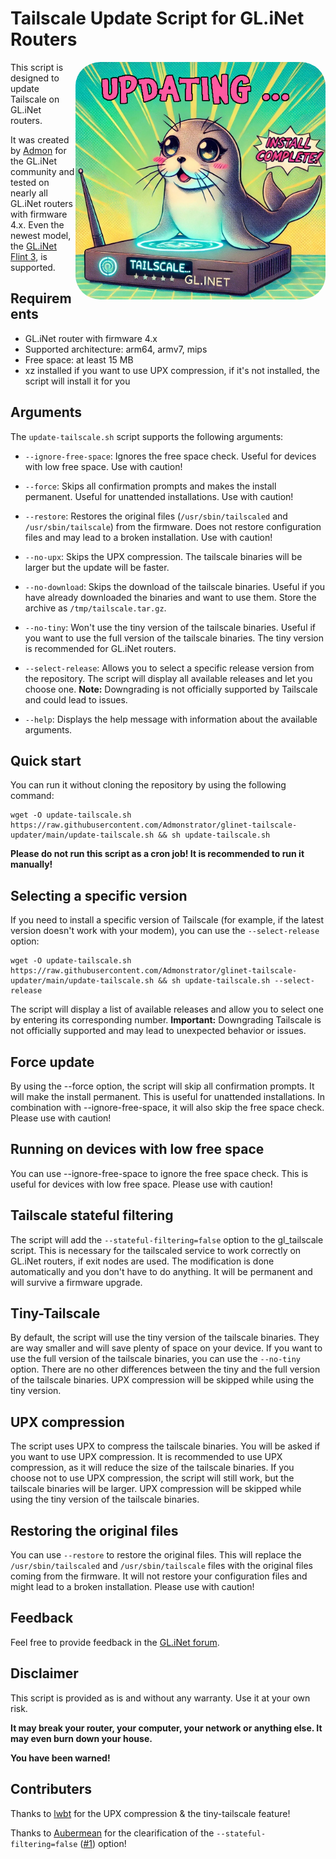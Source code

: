 # Tailscale Update Script for GL.iNet Routers

<img src="images/screen.jpg" width="400" align="right" alt="Profile Picture" style="border-radius: 10%;">

This script is designed to update Tailscale on GL.iNet routers.

It was created by [Admon](https://forum.gl-inet.com/u/admon/) for the GL.iNet community and tested on nearly all GL.iNet routers with firmware 4.x. Even the newest model, the [GL.iNet Flint 3](https://www.gl-inet.com/products/gl-be9300/), is supported.

## Requirements

- GL.iNet router with firmware 4.x
- Supported architecture: arm64, armv7, mips
- Free space: at least 15 MB
- xz installed if you want to use UPX compression, if it's not installed, the script will install it for you

## Arguments

The `update-tailscale.sh` script supports the following arguments:

- `--ignore-free-space`: Ignores the free space check. Useful for devices with low free space. Use with caution!

- `--force`: Skips all confirmation prompts and makes the install permanent. Useful for unattended installations. Use with caution!

- `--restore`: Restores the original files (`/usr/sbin/tailscaled` and `/usr/sbin/tailscale`) from the firmware. Does not restore configuration files and may lead to a broken installation. Use with caution!

- `--no-upx`: Skips the UPX compression. The tailscale binaries will be larger but the update will be faster.

- `--no-download`: Skips the download of the tailscale binaries. Useful if you have already downloaded the binaries and want to use them. Store the archive as `/tmp/tailscale.tar.gz`.

- `--no-tiny`: Won't use the tiny version of the tailscale binaries. Useful if you want to use the full version of the tailscale binaries. The tiny version is recommended for GL.iNet routers.

- `--select-release`: Allows you to select a specific release version from the repository. The script will display all available releases and let you choose one. **Note:** Downgrading is not officially supported by Tailscale and could lead to issues.

- `--help`: Displays the help message with information about the available arguments.

## Quick start

You can run it without cloning the repository by using the following command:

```shell
wget -O update-tailscale.sh https://raw.githubusercontent.com/Admonstrator/glinet-tailscale-updater/main/update-tailscale.sh && sh update-tailscale.sh
```

**Please do not run this script as a cron job! It is recommended to run it manually!**

## Selecting a specific version

If you need to install a specific version of Tailscale (for example, if the latest version doesn't work with your modem), you can use the `--select-release` option:

```shell
wget -O update-tailscale.sh https://raw.githubusercontent.com/Admonstrator/glinet-tailscale-updater/main/update-tailscale.sh && sh update-tailscale.sh --select-release
```

The script will display a list of available releases and allow you to select one by entering its corresponding number. **Important:** Downgrading Tailscale is not officially supported and may lead to unexpected behavior or issues.

## Force update

By using the --force option, the script will skip all confirmation prompts. It will make the install permanent. This is useful for unattended installations. In combination with --ignore-free-space, it will also skip the free space check. Please use with caution!

## Running on devices with low free space

You can use --ignore-free-space to ignore the free space check. This is useful for devices with low free space. Please use with caution!

## Tailscale stateful filtering

The script will add the `--stateful-filtering=false` option to the gl_tailscale script. This is necessary for the tailscaled service to work correctly on GL.iNet routers, if exit nodes are used. The modification is done automatically and you don't have to do anything. It will be permanent and will survive a firmware upgrade.

## Tiny-Tailscale

By default, the script will use the tiny version of the tailscale binaries. They are way smaller and will save plenty of space on your device. If you want to use the full version of the tailscale binaries, you can use the `--no-tiny` option. There are no other differences between the tiny and the full version of the tailscale binaries. UPX compression will be skipped while using the tiny version.

## UPX compression

The script uses UPX to compress the tailscale binaries. You will be asked if you want to use UPX compression. It is recommended to use UPX compression, as it will reduce the size of the tailscale binaries. If you choose not to use UPX compression, the script will still work, but the tailscale binaries will be larger. UPX compression will be skipped while using the tiny version of the tailscale binaries.

## Restoring the original files

You can use `--restore` to restore the original files. This will replace the `/usr/sbin/tailscaled` and `/usr/sbin/tailscale` files with the original files coming from the firmware. It will not restore your configuration files and might lead to a broken installation. Please use with caution!

## Feedback

Feel free to provide feedback in the [GL.iNet forum](https://forum.gl-inet.com/t/how-to-update-tailscale-on-arm64/37582).

## Disclaimer

This script is provided as is and without any warranty. Use it at your own risk.

**It may break your router, your computer, your network or anything else. It may even burn down your house.**

**You have been warned!**

## Contributers

Thanks to [lwbt](https://github.com/lwbt) for the UPX compression & the tiny-tailscale feature!

Thanks to [Aubermean](https://github.com/Aubermean) for the clearification of the `--stateful-filtering=false` ([#1](https://github.com/Admonstrator/glinet-tailscale-updater/issues/1)) option!
